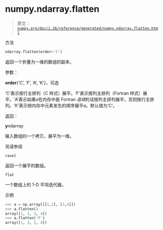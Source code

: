 # numpy.ndarray.flatten

> 原文：[`numpy.org/doc/1.26/reference/generated/numpy.ndarray.flatten.html`](https://numpy.org/doc/1.26/reference/generated/numpy.ndarray.flatten.html)

方法

```py
ndarray.flatten(order='C')
```

返回一个折叠为一维的数组的副本。

参数：

**order**{‘C’, ‘F’, ‘A’, ‘K’}，可选

‘C’表示按行主排列（C 样式）展平。‘F’表示按列主排列（Fortran 样式）展平。‘A’表示如果*a*在内存中是 Fortran *连续*的话按列主排列展平，否则按行主排列。‘K’表示按内存中元素发生的顺序展平*a*。默认值为‘C’。

返回：

**y**ndarray

输入数组的一个拷贝，展平为一维。

另请参阅

`ravel`

返回一个展平的数组。

`flat`

一个数组上的 1-D 平坦迭代器。

示例

```py
>>> a = np.array([[1,2], [3,4]])
>>> a.flatten()
array([1, 2, 3, 4])
>>> a.flatten('F')
array([1, 3, 2, 4]) 
```

